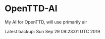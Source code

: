 # OpenTTD-AI
My AI for OpenTTD, will use primarily air

Latest backup: Sun Sep 29 09:23:01 UTC 2019
